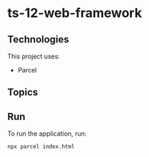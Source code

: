 # ts-12-web-framework

## Technologies

This project uses:

- Parcel

## Topics

## Run

To run the application, run:

```bash
npx parcel index.html
```
